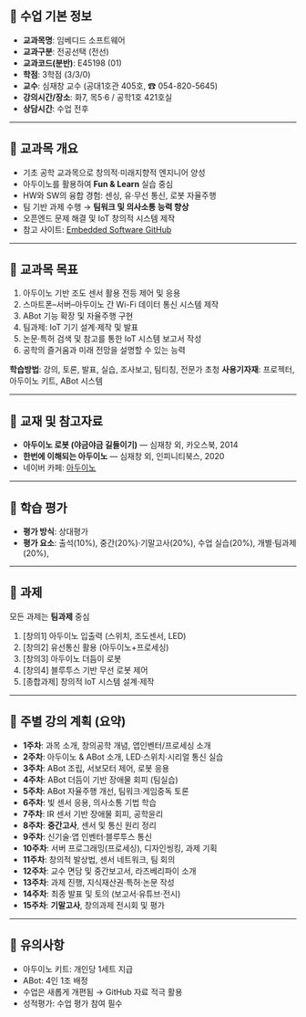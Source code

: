 
## 📌 수업 기본 정보

* **교과목명**: 임베디드 소프트웨어
* **교과구분**: 전공선택 (전선)
* **교과코드(분반)**: E45198 (01)
* **학점**: 3학점 (3/3/0)
* **교수**: 심재창 교수 (공대1호관 405호, ☎ 054-820-5645)
* **강의시간/장소**: 화7, 목5·6 / 공학1호 421호실
* **상담시간**: 수업 전후

---

## 📌 교과목 개요

* 기초 공학 교과목으로 창의적·미래지향적 엔지니어 양성
* 아두이노를 활용하여 **Fun & Learn** 실습 중심
* HW와 SW의 융합 경험: 센싱, 유·무선 통신, 로봇 자율주행
* 팀 기반 과제 수행 → **팀워크 및 의사소통 능력 향상**
* 오픈엔드 문제 해결 및 IoT 창의적 시스템 제작
* 참고 사이트: [Embedded Software GitHub](https://github.com/jcshim/embeddedsoftware)

---

## 📌 교과목 목표

1. 아두이노 기반 조도 센서 활용 전등 제어 및 응용
2. 스마트폰–서버–아두이노 간 Wi-Fi 데이터 통신 시스템 제작
3. ABot 기능 확장 및 자율주행 구현
4. 팀과제: IoT 기기 설계·제작 및 발표
5. 논문·특허 검색 및 참고를 통한 IoT 시스템 보고서 작성
6. 공학의 즐거움과 미래 전망을 설명할 수 있는 능력

**학습방법**: 강의, 토론, 발표, 실습, 조사보고, 팀티칭, 전문가 초청
**사용기자재**: 프로젝터, 아두이노 키트, ABot 시스템

---

## 📌 교재 및 참고자료

* **아두이노 로봇 (야금야금 길들이기)** — 심재창 외, 카오스북, 2014
* **한번에 이해되는 아두이노** — 심재창 외, 인피니티북스, 2020
* 네이버 카페: [아두이노](https://cafe.naver.com/arduinocafe)

---

## 📌 학습 평가

* **평가 방식**: 상대평가
* **평가 요소**: 출석(10%), 중간(20%)·기말고사(20%), 수업 실습(20%), 개별·팀과제(20%),

---

## 📌 과제

모든 과제는 **팀과제** 중심

1. \[창의1] 아두이노 입출력 (스위치, 조도센서, LED)
2. \[창의2] 유선통신 활용 (아두이노+프로세싱)
3. \[창의3] 아두이노 더듬이 로봇
4. \[창의4] 블루투스 기반 무선 로봇 제어
5. \[종합과제] 창의적 IoT 시스템 설계·제작

---

## 📌 주별 강의 계획 (요약)

* **1주차**: 과목 소개, 창의공학 개념, 앱인벤터/프로세싱 소개
* **2주차**: 아두이노 & ABot 소개, LED·스위치·시리얼 통신 실습
* **3주차**: ABot 조립, 서보모터 제어, 로봇 응용
* **4주차**: ABot 더듬이 기반 장애물 회피 (팀실습)
* **5주차**: ABot 자율주행 개선, 팀워크·게임중독 토론
* **6주차**: 빛 센서 응용, 의사소통 기법 학습
* **7주차**: IR 센서 기반 장애물 회피, 공학윤리
* **8주차**: **중간고사**, 센서 및 통신 원리 정리
* **9주차**: 신기술·앱 인벤터·블루투스 통신
* **10주차**: 서버 프로그래밍(프로세싱), 디자인씽킹, 과제 기획
* **11주차**: 창의적 발상법, 센서 네트워크, 팀 회의
* **12주차**: 교수 면담 및 중간보고서, 라즈베리파이 소개
* **13주차**: 과제 진행, 지식재산권·특허·논문 작성
* **14주차**: 최종 발표 및 토의 (보고서·유튜브·전시)
* **15주차**: **기말고사**, 창의과제 전시회 및 평가

---

## 📌 유의사항

* 아두이노 키트: 개인당 1세트 지급
* ABot: 4인 1조 배정
* 수업은 새롭게 개편됨 → GitHub 자료 적극 활용
* 성적평가: 수업 평가 참여 필수
